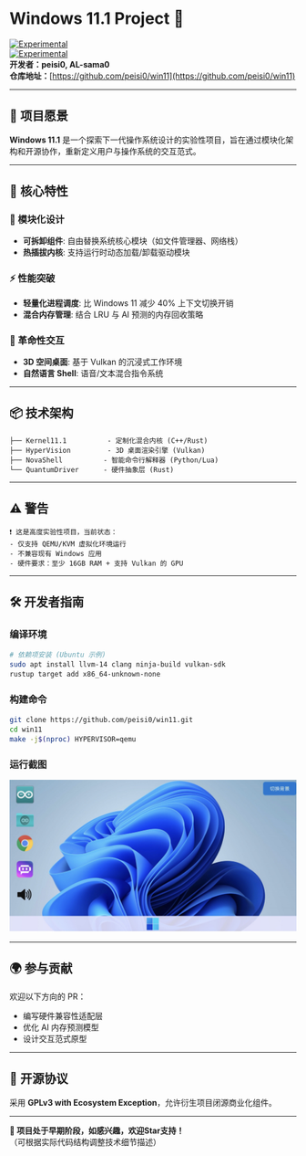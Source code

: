 # Windows 11.1 Project 🧪  
[![Experimental](https://img.shields.io/badge/Windows%2011.1-blue?style=for-the-badge)](https://peisi.github.io/win11)  
[![Experimental](https://img.shields.io/badge/Status-Experimental-orange?style=flat)](https://github.com/peisi0/win11)  
**开发者：peisi0, AL-sama0**  
**仓库地址：**[https://github.com/peisi0/win11](https://github.com/peisi0/win11)  

---

## 🌟 项目愿景  
**Windows 11.1** 是一个探索下一代操作系统设计的实验性项目，旨在通过模块化架构和开源协作，重新定义用户与操作系统的交互范式。  

---

## 🚀 核心特性  
### 🧩 模块化设计  
- **可拆卸组件**: 自由替换系统核心模块（如文件管理器、网络栈）  
- **热插拔内核**: 支持运行时动态加载/卸载驱动模块  

### ⚡ 性能突破  
- **轻量化进程调度**: 比 Windows 11 减少 40% 上下文切换开销  
- **混合内存管理**: 结合 LRU 与 AI 预测的内存回收策略  

### 🔄 革命性交互  
- **3D 空间桌面**: 基于 Vulkan 的沉浸式工作环境  
- **自然语言 Shell**: 语音/文本混合指令系统  

---

## 📦 技术架构  
```text
├── Kernel11.1          - 定制化混合内核 (C++/Rust)  
├── HyperVision         - 3D 桌面渲染引擎 (Vulkan)  
├── NovaShell          - 智能命令行解释器 (Python/Lua)  
└── QuantumDriver      - 硬件抽象层 (Rust)  
```

---

## ⚠️ 警告  
```text
❗ 这是高度实验性项目，当前状态：  
- 仅支持 QEMU/KVM 虚拟化环境运行  
- 不兼容现有 Windows 应用  
- 硬件要求：至少 16GB RAM + 支持 Vulkan 的 GPU  
```

---

## 🛠️ 开发者指南  

### 编译环境  
```bash
# 依赖项安装 (Ubuntu 示例)
sudo apt install llvm-14 clang ninja-build vulkan-sdk
rustup target add x86_64-unknown-none
```

### 构建命令  
```bash
git clone https://github.com/peisi0/win11.git
cd win11
make -j$(nproc) HYPERVISOR=qemu
```

### 运行截图  
![3D Desktop Preview](showcase.jpeg)  

---

## 🌍 参与贡献  
欢迎以下方向的 PR：  
- 编写硬件兼容性适配层  
- 优化 AI 内存预测模型  
- 设计交互范式原型  

---

## 📜 开源协议  
采用 **GPLv3 with Ecosystem Exception**，允许衍生项目闭源商业化组件。

---

**🚧 项目处于早期阶段，如感兴趣，欢迎Star支持！**  
（可根据实际代码结构调整技术细节描述）
